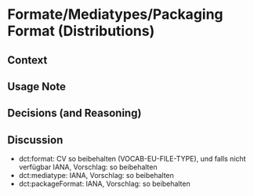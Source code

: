 # Formate/Mediatypes/Packaging Format (Distributions) 

## Context

## Usage Note

## Decisions (and Reasoning)

## Discussion

  * dct:format: CV so beibehalten (VOCAB-EU-FILE-TYPE), und falls nicht verfügbar IANA, Vorschlag: so beibehalten
  * dct:mediatype: IANA, Vorschlag: so beibehalten
  * dct:packageFormat: IANA, Vorschlag: so beibehalten 
  